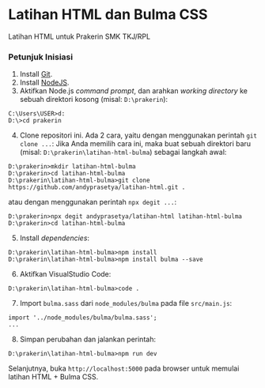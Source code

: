 # Latihan HTML dan Bulma CSS
Latihan HTML untuk Prakerin SMK TKJ/RPL

### Petunjuk Inisiasi
1. Install [Git](https://git-scm.com/).
2. Install [NodeJS](https://nodejs.org/en/download/).
3. Aktifkan Node.js _command prompt_, dan arahkan _working directory_ ke sebuah direktori kosong (misal: `D:\prakerin`):
```
C:\Users\USER>d:
D:\>cd prakerin
```
4. Clone repositori ini. Ada 2 cara, yaitu dengan menggunakan perintah `git clone ...`:
Jika Anda memilih cara ini, maka buat sebuah direktori baru (misal: `D:\prakerin\latihan-html-bulma`) sebagai langkah awal:
```
D:\prakerin>mkdir latihan-html-bulma
D:\prakerin>cd latihan-html-bulma
D:\prakerin\latihan-html-bulma>git clone https://github.com/andyprasetya/latihan-html.git .
```
atau dengan menggunakan perintah `npx degit ...`:
```
D:\prakerin>npx degit andyprasetya/latihan-html latihan-html-bulma
D:\prakerin>cd latihan-html-bulma
```
5. Install _dependencies_:
```
D:\prakerin\latihan-html-bulma>npm install
D:\prakerin\latihan-html-bulma>npm install bulma --save
```
6. Aktifkan VisualStudio Code:
```
D:\prakerin\latihan-html-bulma>code .
```
7. Import `bulma.sass` dari `node_modules/bulma` pada file `src/main.js`:
```
import '../node_modules/bulma/bulma.sass';
...
```
8. Simpan perubahan dan jalankan perintah:
```
D:\prakerin\latihan-html-bulma>npm run dev
```
Selanjutnya, buka `http://localhost:5000` pada browser untuk memulai latihan HTML + Bulma CSS.
